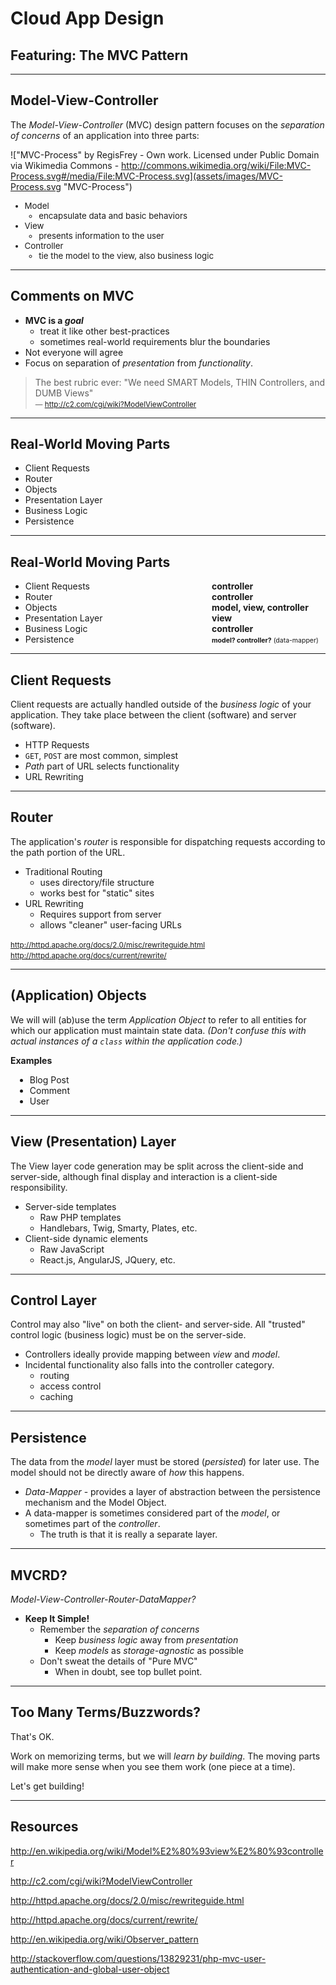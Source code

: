 # Cloud App Design
## Featuring: The MVC Pattern

---

## Model-View-Controller

The _Model-View-Controller_ (MVC) design pattern focuses on the _separation of concerns_ of an application into three parts:

<!-- .element: style="width: 9em; position: relative; float: right; display: block;" -->
!["MVC-Process" by RegisFrey - Own work. Licensed under Public Domain via Wikimedia Commons - http://commons.wikimedia.org/wiki/File:MVC-Process.svg#/media/File:MVC-Process.svg](assets/images/MVC-Process.svg "MVC-Process")
<small style="width: 17em; font-size: 95%;">

* Model
    - encapsulate data and basic behaviors
* View
    - presents information to the user
* Controller
    - tie the model to the view, also business logic

</small>

---

## Comments on MVC

* **MVC is a _goal_**
    - treat it like other best-practices
    - sometimes real-world requirements blur the boundaries
* Not everyone will agree
* Focus on separation of _presentation_ from _functionality_.

>  The best rubric ever: "We need SMART Models, THIN Controllers, and DUMB Views"<br><small>&mdash; http://c2.com/cgi/wiki?ModelViewController</small>

---

## Real-World Moving Parts

* Client Requests  <div style="float: right; width: 13em; text-align: left; padding-left: 1.2em;"> &nbsp; </div>
* Router  <div style="float: right; width: 13em; text-align: left; padding-left: 1.2em;"> &nbsp; </div>
* Objects  <div style="float: right; width: 13em; text-align: left; padding-left: 1.2em;"> &nbsp; </div>
* Presentation Layer  <div style="float: right; width: 13em; text-align: left; padding-left: 1.2em;"> &nbsp; </div>
* Business Logic  <div style="float: right; width: 13em; text-align: left; padding-left: 1.2em;"> &nbsp; </div>
* Persistence  <div style="float: right; width: 13em; text-align: left; padding-left: 1.2em;"> &nbsp; </div>

<!-- .slide: data-transition="fade" -->

----

<!-- .slide: data-transition="fade" -->

## Real-World Moving Parts

* Client Requests  <div style="float: right; width: 13em; text-align: left; padding-left: 1.2em;"><b>controller</b></div>
* Router  <div style="float: right; width: 13em; text-align: left; padding-left: 1.2em;"><b>controller</b></div>
* Objects  <div style="float: right; width: 13em; text-align: left; padding-left: 1.2em;"><b>model, view, controller</b></div>
* Presentation Layer  <div style="float: right; width: 13em; text-align: left; padding-left: 1.2em;"><b>view</b></div>
* Business Logic  <div style="float: right; width: 13em; text-align: left; padding-left: 1.2em;"><b>controller</b></div>
* Persistence  <div style="float: right; width: 13em; text-align: left; padding-left: 1.2em;"><span style="font-size:75%;"><b>model? controller?</b>&nbsp;(data-mapper)</span></div>

---

## Client Requests

Client requests are actually handled outside of the _business logic_ of your application.  They take place between the client (software) and server (software).

* HTTP Requests
* `GET`, `POST` are most common, simplest
* _Path_ part of URL selects functionality
* URL Rewriting

---

## Router

The application's _router_ is responsible for dispatching requests according to the path portion of the URL.

* Traditional Routing
    - uses directory/file structure
    - works best for "static" sites
* URL Rewriting
    - Requires support from server
    - allows "cleaner" user-facing URLs

<small>http://httpd.apache.org/docs/2.0/misc/rewriteguide.html<br>http://httpd.apache.org/docs/current/rewrite/</small>

---

## (Application) Objects

We will will (ab)use the term _Application Object_ to refer to all entities for which our application must maintain state data.  <i>(Don't confuse this with actual instances of a `class` within the application code.)</i>

**Examples**
<small style="font-size: 100%; display: block; margin-left: .5em; width: 800px; text-align: left;">

* Blog Post
* Comment
* User

</small>

---

## View (Presentation) Layer

The View layer code generation may be split across the client-side and server-side, although final display and interaction is a client-side responsibility.

* Server-side templates
    - Raw PHP templates
    - Handlebars, Twig, Smarty, Plates, etc.
* Client-side dynamic elements
    - Raw JavaScript
    - React.js, AngularJS, JQuery, etc.

---

## Control Layer

Control may also "live" on both the client- and server-side.  All "trusted" control logic (business logic) must be on the server-side.

* Controllers ideally provide mapping between _view_ and _model_.
* Incidental functionality also falls into the controller category.
    - routing
    - access control
    - caching

---

## Persistence

The data from the _model_ layer must be stored (_persisted_) for later use.  The model should not be directly aware of _how_ this happens.

* _Data-Mapper_ - provides a layer of abstraction between the persistence mechanism and the Model Object.
* A data-mapper is sometimes considered part of the _model_, or sometimes part of the _controller_.
    - The truth is that it is really a separate layer.

---

<!-- .slide: data-background="assets/images/grumpy-cloud-outline.jpg" class="bg-box" -->

## MVCRD?

_Model-View-Controller-Router-DataMapper?_

* **Keep It Simple!**
    - Remember the _separation of concerns_
        + Keep _business logic_ away from _presentation_
        + Keep _models_ as _storage-agnostic_ as possible
    - Don't sweat the details of "Pure MVC"
        + When in doubt, see top bullet point.

---

<!-- .slide: data-background="assets/images/cloud_sparks.jpg" class="bg-box" -->

## Too Many Terms/Buzzwords?

That's OK.  

Work on memorizing terms, but we will _learn by building_.  The moving parts will make more sense when you see them work (one piece at a time).

Let's get building!

---

## Resources

http://en.wikipedia.org/wiki/Model%E2%80%93view%E2%80%93controller

http://c2.com/cgi/wiki?ModelViewController

http://httpd.apache.org/docs/2.0/misc/rewriteguide.html

http://httpd.apache.org/docs/current/rewrite/

http://en.wikipedia.org/wiki/Observer_pattern

http://stackoverflow.com/questions/13829231/php-mvc-user-authentication-and-global-user-object


